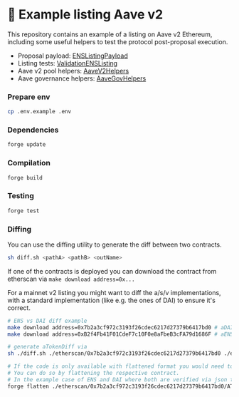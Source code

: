 # :ghost: Example listing Aave v2

This repository contains an example of a listing on Aave v2 Ethereum, including some useful helpers to test the protocol post-proposal execution.

- Proposal payload: [ENSListingPayload](./src/ENSListingPayload.sol)
- Listing tests: [ValidationENSListing](test/ValidationENSListing.t.sol)
- Aave v2 pool helpers: [AaveV2Helpers](test/utils/AaveV2Helpers.sol)
- Aave governance helpers: [AaveGovHelpers](test/utils/AaveGovHelpers.sol)

### Prepare env

```sh
cp .env.example .env
```

### Dependencies

```sh
forge update
```

### Compilation

```sh
forge build
```

### Testing

```sh
forge test
```

### Diffing

You can use the diffing utility to generate the diff between two contracts.

```sh
sh diff.sh <pathA> <pathB> <outName>
```

If one of the contracts is deployed you can download the contract from etherscan via `make download address=0x...`

For a mainnet v2 listing you might want to diff the a/s/v implementations, with a standard implementation (like e.g. the ones of DAI) to ensure it's correct.

```sh
# ENS vs DAI diff example
make download address=0x7b2a3cf972c3193f26cdec6217d27379b6417bd0 # aDAI impl
make download address=0xB2f4Fb41F01CdeF7c10F0e8aFbeB3cFA79d1686F # aENS impl

# generate aTokenDiff via
sh ./diff.sh ./etherscan/0x7b2a3cf972c3193f26cdec6217d27379b6417bd0 ./etherscan/0xB2f4Fb41F01CdeF7c10F0e8aFbeB3cFA79d1686F aENSimplDiff

# If the code is only available with flattened format you would need to bring the contracts in a similar format.
# You can do so by flattening the respective contract.
# In the example case of ENS and DAI where both are verified via json this method should not be used.
forge flatten ./etherscan/0x7b2a3cf972c3193f26cdec6217d27379b6417bd0/AToken/@aave/protocol-v2/contracts/protocol/tokenization/AToken.sol --output ./etherscan/0x7b2a3cf972c3193f26cdec6217d27379b6417bd0/Flattened.sol
```
